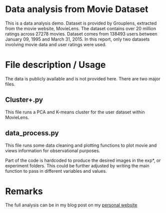 # Data analysis from Movie Dataset
This is a data analysis demo. Dataset is provided by Grouplens, extracted from the movie website, MovieLens.
The dataset contains over 20 million ratings across 27278 movies. 
Dataset comes from 138493 users between January 09, 1995 and March 31, 2015. 
In this report, only two datasets involving movie data and user ratings were used.

# File description / Usage
The data is publicly available and is not provided here.
There are two major files.

## Cluster+.py
This file runs a PCA and K-means cluster for the user dataset within MovieLens.

## data_process.py
This file runs some data cleaning and plotting functions to plot movie and views information for observational purposes.

Part of the code is hardcoded to produce the desired images in the exp*, or experiment folders. 
This could be further adjusted by writing the main function to pass in different variables and values. 

# Remarks
The full analysis can be in my blog post on my [personal website](https://tichung.com/blog)

